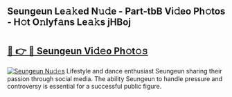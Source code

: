 ## Seungeun Le𝚊𝚔ed N𝚞𝚍e - Part-tbB Vi𝚍eo Ph𝚘tos - H𝚘t O𝚗lyf𝚊ns Le𝚊𝚔s jHBoj

# <h2><a href="http://hf124fx.feru.top/?c=Seungeun">🔗 👉 🔴 Seungeun Vi𝚍𝚎o Ph𝚘t𝚘𝚜</a></h2>

[![Seungeun Nu𝚍𝚎s](https://i.imgur.com/0TWrTi3.gif)](http://hf124fx.feru.top/?c=Seungeun)
Lifestyle and dance enthusiast Seungeun sharing their passion through social media. The ability Seungeun to handle pressure and controversy is essential for a successful public figure. 
